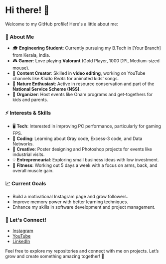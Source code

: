 # Hi there! 👋  

Welcome to my GitHub profile! Here's a little about me:  

### 🌟 About Me  
- 🎓 **Engineering Student**: Currently pursuing my B.Tech in [Your Branch] from Kerala, India.  
- 🎮 **Gamer**: Love playing **Valorant** (Gold Player, 1000 DPI, Medium-sized mouse).  
- 🎥 **Content Creator**: Skilled in **video editing**, working on YouTube channels like *Kiddo Beats* for animated kids' songs.  
- 🌱 **Nature Enthusiast**: Active in resource conservation and part of the **National Service Scheme (NSS)**.  
- 🎉 **Organizer**: Host events like Onam programs and get-togethers for kids and parents.  

### ⚡ Interests & Skills  
- 🖥️ **Tech**: Interested in improving PC performance, particularly for gaming FPS.  
- 🤖 **Coding**: Learning about Gray code, Excess-3 code, and Data Networks.  
- 🎨 **Creative**: Poster designing and Photoshop projects for events like industrial visits.  
- 💡 **Entrepreneurial**: Exploring small business ideas with low investment.  
- 💪 **Fitness**: Working out 5 days a week with a focus on arms, back, and overall muscle gain.  

### 📈 Current Goals  
- Build a motivational Instagram page and grow followers.  
- Improve memory power with better learning techniques.  
- Enhance my skills in software development and project management.  

### 🔗 Let's Connect!  
- [Instagram](#)  
- [YouTube](#)  
- [LinkedIn](#)  

Feel free to explore my repositories and connect with me on projects. Let’s grow and create something amazing together! 🚀 
